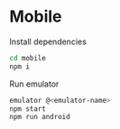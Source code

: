 # Mobile

Install dependencies

```bash
cd mobile
npm i
```

Run emulator

```bash
emulator @<emulator-name>
npm start
npm run android
```
